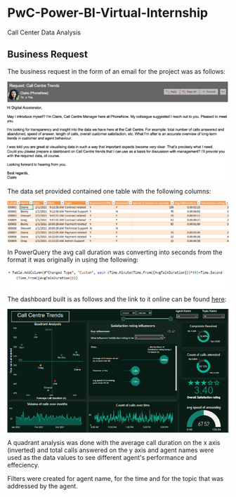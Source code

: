 # PwC-Power-BI-Virtual-Internship
Call Center Data Analysis

## Business Request
The business request in the form of an email for the project was as follows:

<p align="center">
  <img src="request.PNG" alt="Example image" style="display: block; margin: 0 auto;">
</p>

The data set provided contained one table with the following columns:

<p align="center">
  <img src="columns.PNG" alt="Example image" style="display: block; margin: 0 auto;">
</p>

In PowerQuery the avg call duration was converting into seconds from the format it was originally in using the following:

<p align="center">
  <img src="dax.PNG" alt="Example image" style="display: block; margin: 0 auto;">
</p>

The dashboard built is as follows and the link to it online can be found [here](https://app.powerbi.com/links/_VaGrpLkbh?ctid=402d2a37-422a-4cb6-9563-6afdf0cd3a39&pbi_source=linkShare):

<p align="center">
  <img src="dashboard.PNG" alt="Example image" style="display: block; margin: 0 auto;">
</p>

A quadrant analysis was done with the average call duration on the x axis (inverted) and total calls answered on the y axis and agent names were used as the data values to see different agent's performance and effeciency. 

Filters were created for agent name, for the time and for the topic that was addressed by the agent. 

